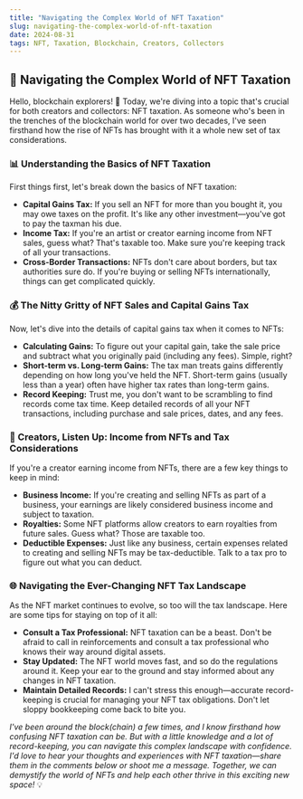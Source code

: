 ```yaml
---
title: "Navigating the Complex World of NFT Taxation"
slug: navigating-the-complex-world-of-nft-taxation
date: 2024-08-31
tags: NFT, Taxation, Blockchain, Creators, Collectors
---
```


## 🚀 Navigating the Complex World of NFT Taxation

Hello, blockchain explorers! 🚀 Today, we're diving into a topic that's crucial for both creators and collectors: NFT taxation. As someone who's been in the trenches of the blockchain world for over two decades, I've seen firsthand how the rise of NFTs has brought with it a whole new set of tax considerations.

### 📊 Understanding the Basics of NFT Taxation

First things first, let's break down the basics of NFT taxation:

- **Capital Gains Tax:** If you sell an NFT for more than you bought it, you may owe taxes on the profit. It's like any other investment—you've got to pay the taxman his due.
- **Income Tax:** If you're an artist or creator earning income from NFT sales, guess what? That's taxable too. Make sure you're keeping track of all your transactions.
- **Cross-Border Transactions:** NFTs don't care about borders, but tax authorities sure do. If you're buying or selling NFTs internationally, things can get complicated quickly.

### 💰 The Nitty Gritty of NFT Sales and Capital Gains Tax

Now, let's dive into the details of capital gains tax when it comes to NFTs:

- **Calculating Gains:** To figure out your capital gain, take the sale price and subtract what you originally paid (including any fees). Simple, right?
- **Short-term vs. Long-term Gains:** The tax man treats gains differently depending on how long you've held the NFT. Short-term gains (usually less than a year) often have higher tax rates than long-term gains.
- **Record Keeping:** Trust me, you don't want to be scrambling to find records come tax time. Keep detailed records of all your NFT transactions, including purchase and sale prices, dates, and any fees.

### 💼 Creators, Listen Up: Income from NFTs and Tax Considerations

If you're a creator earning income from NFTs, there are a few key things to keep in mind:

- **Business Income:** If you're creating and selling NFTs as part of a business, your earnings are likely considered business income and subject to taxation.
- **Royalties:** Some NFT platforms allow creators to earn royalties from future sales. Guess what? Those are taxable too.
- **Deductible Expenses:** Just like any business, certain expenses related to creating and selling NFTs may be tax-deductible. Talk to a tax pro to figure out what you can deduct.

### 🌐 Navigating the Ever-Changing NFT Tax Landscape

As the NFT market continues to evolve, so too will the tax landscape. Here are some tips for staying on top of it all:

- **Consult a Tax Professional:** NFT taxation can be a beast. Don't be afraid to call in reinforcements and consult a tax professional who knows their way around digital assets.
- **Stay Updated:** The NFT world moves fast, and so do the regulations around it. Keep your ear to the ground and stay informed about any changes in NFT taxation.
- **Maintain Detailed Records:** I can't stress this enough—accurate record-keeping is crucial for managing your NFT tax obligations. Don't let sloppy bookkeeping come back to bite you.

*I've been around the block(chain) a few times, and I know firsthand how confusing NFT taxation can be. But with a little knowledge and a lot of record-keeping, you can navigate this complex landscape with confidence. I'd love to hear your thoughts and experiences with NFT taxation—share them in the comments below or shoot me a message. Together, we can demystify the world of NFTs and help each other thrive in this exciting new space!* 💡
